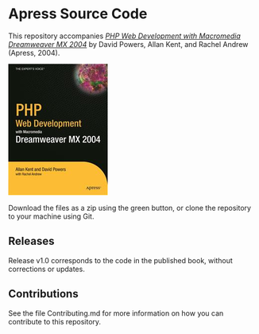 # Apress Source Code

This repository accompanies [*PHP Web Development with Macromedia Dreamweaver MX 2004*](http://www.apress.com/9781590593509) by David Powers, Allan Kent, and Rachel Andrew (Apress, 2004).

![Cover image](9781590593509.jpg)

Download the files as a zip using the green button, or clone the repository to your machine using Git.

## Releases

Release v1.0 corresponds to the code in the published book, without corrections or updates.

## Contributions

See the file Contributing.md for more information on how you can contribute to this repository.
